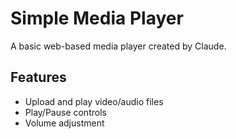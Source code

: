 # Simple Media Player

A basic web-based media player created by Claude.

## Features
- Upload and play video/audio files
- Play/Pause controls
- Volume adjustment
